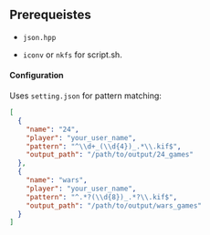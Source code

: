 
## Prerequeistes

* `json.hpp`

* `iconv` or `nkfs` for script.sh.

#### Configuration

Uses `setting.json` for pattern matching:

```json
[
  {
    "name": "24",
    "player": "your_user_name",
    "pattern": "^\\d+_(\\d{4})_.*\\.kif$",
    "output_path": "/path/to/output/24_games"
  },
  {
    "name": "wars",
    "player": "your_user_name", 
    "pattern": "^.*?(\\d{8})_.*?\\.kif$",
    "output_path": "/path/to/output/wars_games"
  }
]
```

